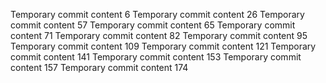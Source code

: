 Temporary commit content 6
Temporary commit content 26
Temporary commit content 57
Temporary commit content 65
Temporary commit content 71
Temporary commit content 82
Temporary commit content 95
Temporary commit content 109
Temporary commit content 121
Temporary commit content 141
Temporary commit content 153
Temporary commit content 157
Temporary commit content 174
